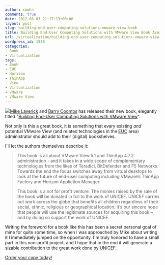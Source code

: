 ```yaml
---
author: cmohn
comments: true
date: 2012-08-03 21:17:13+00:00
layout: post
slug: building-end-user-computing-solutions-vmware-view-book
title: Building End-User Computing Solutions with VMware View Book Available
url: /virtualization/building-end-user-computing-solutions-vmware-view-book/
wordpress_id: 1938
categories:
- Book
- Virtualization
tags:
- Book
- EUC
- Horizon
- ThinApp
- View
- Virtualization
- VMware
- VMware View
---
```


![](http://vninja.net/wordpress/wp-content/uploads/2012/08/product_thumbnail.php_.jpeg)[Mike Laverick](http://twitter.com/Mike_Laverick/) and [Barry Coombs](http://twitter.com/VirtualisedReal) has released their new book, elegantly titled "[Building End-User Computing Solutions with VMware View](http://www.lulu.com/shop/mike-laverick-and-barry-coombs/building-end-user-computing-solutions-with-vmware-view/ebook/product-20309411.html)".

Not only is this a great book, it is something that every existing _and_ potential VMware View (and related technologies in the [EUC](http://www.vmware.com/end-user-computing/euc-platform.html) area) administrator should add to their (digital) bookshelves.

I´ll let the authors themselves describe it:


<blockquote>This book is all about VMware View 5.1 and ThinApp 4.7.2 administration - and it takes in a wide scope of complementary technologies from the likes of Teradici, BitDefender and F5 Networks. Towards the end the focus switches away from virtual desktops to look at the future of end-user computing including VMware’s ThinApp Factory and Horizon Appliction Manager.

This book is a not for profit venture. The monies raised by the sale of the book will be donated in full to the work of UNICEF. UNICEF carries out work across the globe that benefits all children regardless of their social, ethnic, religious or geographical location. It’s our sincere hope that people will use the legitimate sources for acquiring this book – and by doing so support the work of UNICEF.</blockquote>


Writing the foreword for a book like this has been a secret personal goal of mine for quite some time, so when I was approached by Mike about writing it I immediately jumped on the opportunity. I´m truly honored to have a small part in this non-profit project, and I hope that in the end it will generate a sizable contribution to the great work done by [UNICEF](http://www.unicef.org/).

[Order your copy today!](http://www.lulu.com/shop/mike-laverick-and-barry-coombs/building-end-user-computing-solutions-with-vmware-view/ebook/product-20309411.html)
